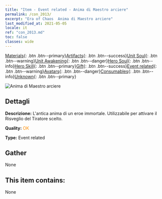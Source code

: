 ```yaml
---
title: "Item - Event related - Anima di Maestro arciere"
permalink: /con_2013/
excerpt: "Era of Chaos  Anima di Maestro arciere"
last_modified_at: 2021-05-05
locale: it
ref: "con_2013.md"
toc: false
classes: wide
---
```

 [Materials](/ItemsIT/){: .btn .btn--primary}[Artifacts](/ItemsIT/Artifacts/){: .btn .btn--success}[Unit Soul](/ItemsIT/UnitSoul/){: .btn .btn--warning}[Unit Awakening](/ItemsIT/UnitAwakening/){: .btn .btn--danger}[Hero Soul](/ItemsIT/HeroSoul/){: .btn .btn--info}[Hero Skill](/ItemsIT/HeroSkill/){: .btn .btn--primary}[Gift](/ItemsIT/Gift/){: .btn .btn--success}[Event related](/ItemsIT/Events/){: .btn .btn--warning}[Avatars](/ItemsIT/Avatars/){: .btn .btn--danger}[Consumables](/ItemsIT/Consumables/){: .btn .btn--info}[Unknown](/ItemsIT/Unknown/){: .btn .btn--primary}

 ![Anima di Maestro arciere](/images/t/juexing_102.jpg)

## Dettagli
 **Descrizione:** L'antica anima di un eroe immortale. Utilizzabile per attivare il Risveglio del Tiratore scelto.

 **Quality:** <span style="color: #FF8C00">OK</span>

 **Type:** Event related

## Gather

  None

## This item contains:

  None

